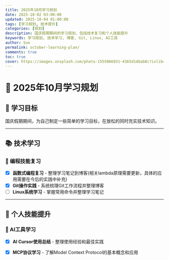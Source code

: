 ```yaml
---
title: 2025年10月学习规划
date: 2025-10-02 03:00:00
updated: 2025-10-04 01:00:00
tags: [学习规划, 技术提升]
categories: [规划]
description: 国庆假期期间的学习规划，包括技术复习和个人技能提升
keywords: 学习规划, 技术学习, 博客, Git, Linux, AI工具
author: Suo
permalink: october-learning-plan/
comments: true
toc: true
cover: https://images.unsplash.com/photo-1555066931-4365d14bab8c?ixlib=rb-4.0.3&auto=format&fit=crop&w=1200&q=80
---
```


# 📅 2025年10月学习规划

## 🎯 学习目标

国庆假期期间，为自己制定一些简单的学习目标，在放松的同时充实技术知识。

---

## 📚 技术学习

### 🔧 编程技能复习
- [x] **函数式编程复习** - 整理学习笔记到博客(相关lambda原理需要更新，具体的应用需要在今后的实践中补充)
- [x] **Git操作实践** - 系统梳理Git工作流程并整理博客
- [ ] **Linux系统学习** - 掌握常用命令并整理学习笔记

---

## 🚀 个人技能提升

### 🤖 AI工具学习
- [x] **AI Cursor使用总结** - 整理使用经验和最佳实践
- [x] **MCP协议学习** - 了解Model Context Protocol的基本概念和应用

